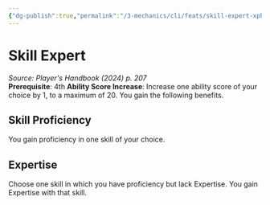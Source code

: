 ```yaml
---
{"dg-publish":true,"permalink":"/3-mechanics/cli/feats/skill-expert-xphb/","tags":["ttrpg-cli/compendium/src/5e/xphb","ttrpg-cli/feat"],"noteIcon":""}
---
```


# Skill Expert
*Source: Player's Handbook (2024) p. 207*  
**Prerequisite**: 4th
**Ability Score Increase**: Increase one ability score of your choice by 1, to a maximum of 20.
You gain the following benefits.

## Skill Proficiency

You gain proficiency in one skill of your choice.

## Expertise

Choose one skill in which you have proficiency but lack Expertise. You gain Expertise with that skill.